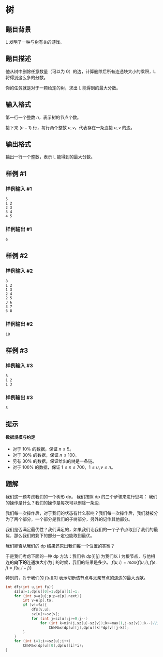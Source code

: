# 树

## 题目背景

L 发明了一种与树有关的游戏。

## 题目描述

他从树中删除任意数量（可以为 $0$）的边，计算删除后所有连通块大小的乘积，L 将得到这么多的分数。

你的任务就是对于一颗给定的树，求出 L 能得到的最大分数。

## 输入格式

第一行一个整数 $n$，表示树的节点个数。

接下来 $(n-1)$ 行，每行两个整数 $u, v$，代表存在一条连接 $u, v$ 的边。

## 输出格式

输出一行一个整数，表示 L 能得到的最大分数。

## 样例 #1

### 样例输入 #1

```
5
1 2
2 3
3 4
4 5
```

### 样例输出 #1

```
6
```

## 样例 #2

### 样例输入 #2

```
8
1 2
1 3
2 4
2 5
3 6
3 7
6 8
```

### 样例输出 #2

```
18
```

## 样例 #3

### 样例输入 #3

```
3
1 2
1 3
```

### 样例输出 #3

```
3
```

## 提示

#### 数据规模与约定

- 对于 $10\%$ 的数据，保证 $n \leq 5$。
- 对于 $30\%$ 的数据，保证 $n \leq 100$。
- 另有 $30\%$ 的数据，保证给出的树是一条链。
- 对于 $100\%$ 的数据，保证 $1 \leq n \leq 700$，$1 \leq u, v \leq n$。

## 题解
我们这一题考虑我们的一个树形 dp。
我们按照 dp 的三个步骤来进行思考：
我们的操作是什么？我们的操作是每次可以删除一条边.

我们每一次操作后，对于我们的状态有什么影响？我们每一次操作后，我们就被分为了两个部分，一个部分是我们的子树部分，另外的记作其他部分。

我们是否满足最优性？我们满足的，如果我们让我们的一个子节点取到了我们的最优，那么我们的剩下的部分一定也能取到最优。

我们能否从我们的 dp 结果还原出我们每一个位置的答案？

于是我们考虑下面的一种 dp 方法：我们令 $dp[i][j]$ 为我们以 i 为根节点，与他相连的**向下的**连通块大小为 j 的时候，我们的结果是多少。
$f(u,i)=max\{f(u,i),f(e,j)∗f(u,i−j)\}$

特别的，对于我们的 $f[u][0]$ 表示切断该节点与父亲节点的连边的最大贡献。


```cpp
int dfs(int u,int fa){
    sz[u]=1;dp[u][0]=1;dp[u][1]=1;
    for (int p=a[u];p;p=e[p].next){
        int v=e[p].to;
        if (v!=fa){
            dfs(v,u);
            sz[u]+=sz[v];
            for (int j=sz[u];j>=0;j--)
                for (int k=min(j,sz[u]-sz[v]);k>=max(1,j-sz[v]);k--)//这个分组背包有很多种写法
                    ChkMax(dp[u][j],dp[u][k]*dp[v][j-k]);
        }
    }
    for (int i=1;i<=sz[u];i++)
        ChkMax(dp[u][0],dp[u][i]*i);
}
```